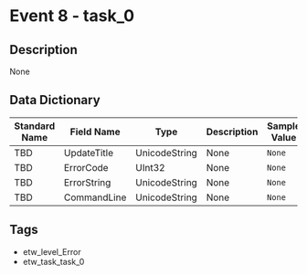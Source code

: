 # Event 8 - task_0

## Description
None

## Data Dictionary
|Standard Name|Field Name|Type|Description|Sample Value|
|---|---|---|---|---|
|TBD|UpdateTitle|UnicodeString|None|`None`|
|TBD|ErrorCode|UInt32|None|`None`|
|TBD|ErrorString|UnicodeString|None|`None`|
|TBD|CommandLine|UnicodeString|None|`None`|

## Tags
* etw_level_Error
* etw_task_task_0